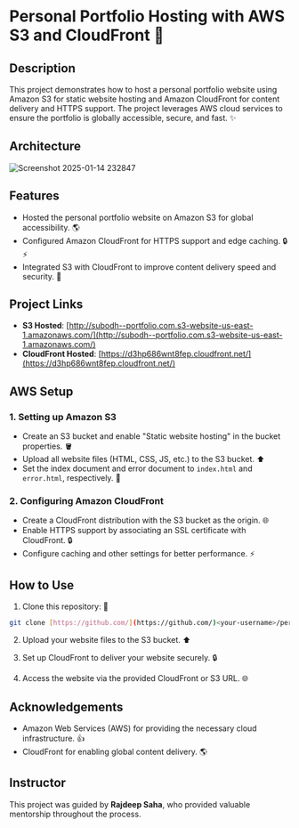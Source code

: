 # Personal Portfolio Hosting with AWS S3 and CloudFront 🚀

## Description

This project demonstrates how to host a personal portfolio website using Amazon S3 for static website hosting and Amazon CloudFront for content delivery and HTTPS support. The project leverages AWS cloud services to ensure the portfolio is globally accessible, secure, and fast. ✨

## Architecture
![Screenshot 2025-01-14 232847](https://github.com/user-attachments/assets/54b084ce-5289-42fa-86f1-c4aced1ec84c)

## Features

- Hosted the personal portfolio website on Amazon S3 for global accessibility. 🌎
- Configured Amazon CloudFront for HTTPS support and edge caching. 🔒 ⚡️
- Integrated S3 with CloudFront to improve content delivery speed and security. 🚀

## Project Links

- **S3 Hosted**: [http://subodh--portfolio.com.s3-website-us-east-1.amazonaws.com/](http://subodh--portfolio.com.s3-website-us-east-1.amazonaws.com/)
- **CloudFront Hosted**: [https://d3hp686wnt8fep.cloudfront.net/](https://d3hp686wnt8fep.cloudfront.net/)

## AWS Setup

### 1. Setting up Amazon S3

- Create an S3 bucket and enable "Static website hosting" in the bucket properties. 🪣
- Upload all website files (HTML, CSS, JS, etc.) to the S3 bucket. ⬆️
- Set the index document and error document to `index.html` and `error.html`, respectively. 📄

### 2. Configuring Amazon CloudFront

- Create a CloudFront distribution with the S3 bucket as the origin. 🌐
- Enable HTTPS support by associating an SSL certificate with CloudFront. 🔒
- Configure caching and other settings for better performance. ⚡

## How to Use

1. Clone this repository: 💾

```bash
git clone [https://github.com/](https://github.com/)<your-username>/personal-portfolio-aws.git 
```

2. Upload your website files to the S3 bucket. ⬆️

3. Set up CloudFront to deliver your website securely. 🔒

4. Access the website via the provided CloudFront or S3 URL. 🌐

## Acknowledgements

- Amazon Web Services (AWS) for providing the necessary cloud infrastructure. 👍
- CloudFront for enabling global content delivery. 🌎

## Instructor
This project was guided by **Rajdeep Saha**, who provided valuable mentorship throughout the process.
